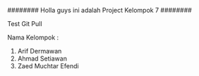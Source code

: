 ######## Holla guys ini adalah Project Kelompok 7 ########

Test Git Pull

Nama Kelompok : 

1. Arif Dermawan
2. Ahmad Setiawan
3. Zaed Muchtar Efendi